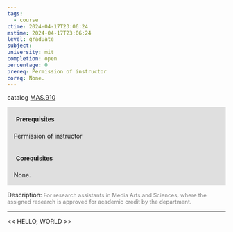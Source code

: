 ```yaml
---
tags:
  - course
ctime: 2024-04-17T23:06:24
mstime: 2024-04-17T23:06:24
level: graduate
subject: 
university: mit
completion: open
percentage: 0
prereq: Permission of instructor
coreq: None.
---
```


catalog [MAS.910](http://student.mit.edu/catalog/mMASa.html#MAS.910)

<span style="display: block; padding: 15px; background-color: rgb(100, 100, 100, 0.2);"><font id="m_prereq4109_0" style="display: block; font-family: Arial, sans-serif; font-weight: bold; padding: 5px">Prerequisites</font><br><span id="prereq4109_0">Permission of instructor</span></span>
<span style="display: block; padding: 15px; background-color: rgb(100, 100, 100, 0.2);"><font id="m_coreq4109_0" style="display: block; font-family: Arial, sans-serif; font-weight: bold; padding: 5px">Corequisites</font><br><span id="coreq4109_0">None.</span></span>

<font style="">Description:</font>
<font style="color: grey; font-size: 0.8rem;">For research assistants in Media Arts and Sciences, where the assigned research is approved for academic credit by the department.</font>



---

<< HELLO, WORLD >>

